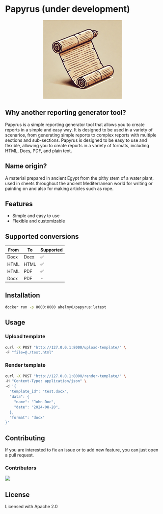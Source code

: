 # Papyrus (under development)
<p align="center">
  <img src="assets/img/papyrus.png"  width="256"/>
</p>

## Why another reporting generator tool?
Papyrus is a simple reporting generator tool that allows you to create reports in a simple and easy way. It is designed to be used in a variety of scenarios, from generating simple reports to complex reports with multiple sections and sub-sections. Papyrus is designed to be easy to use and flexible, allowing you to create reports in a variety of formats, including HTML, Docs, PDF, and plain text.

## Name origin?
A material prepared in ancient Egypt from the pithy stem of a water plant, used in sheets throughout the ancient Mediterranean world for writing or painting on and also for making articles such as rope.

## Features
- Simple and easy to use
- Flexible and customizable

## Supported conversions
| From     | To   | Supported |
|----------|------|-----------|
| Docx     | Docx | ✅         |
| HTML     | HTML | ✅         |
| HTML | PDF  | ✅         |
| Docx | PDF  | -         |



## Installation
```bash
docker run -p 8000:8000 ahelmy0/papyrus:latest
```

## Usage

### Upload template

```bash
curl -X POST "http://127.0.0.1:8000/upload-template/" \
-F "file=@./test.html" 
```

### Render template

```bash
curl -X POST "http://127.0.0.1:8000/render-template/" \
-H "Content-Type: application/json" \
-d '{
  "template_id": "test.docx",
  "data": {
    "name": "John Doe",
    "date": "2024-08-20",
  },
  "format": "docx"
}'
```



## Contributing


If you are interested to fix an issue or to add new feature, you can just open a pull request.
  

### Contributors

<a  href = "https://github.com/ahelmy/papyrus/graphs/contributors">

<img  src = "https://contrib.rocks/image?repo=ahelmy/papyrus"/>

</a>

  

## License

Licensed with Apache 2.0

